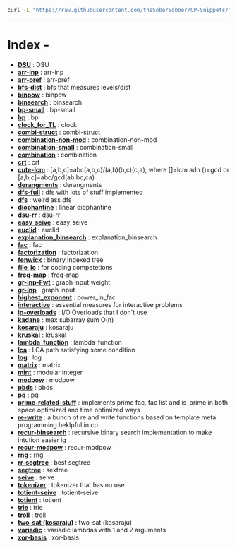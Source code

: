 ```bash
curl -L "https://raw.githubusercontent.com/theSoberSobber/CP-Snippets/main/snippets.json" > snippets.json
```
---
# Index - 


- **[DSU](https://github.com/theSoberSobber/CP-Snippets/blob/main/snippets.json#L2)** : DSU 
- **[arr-inp](https://github.com/theSoberSobber/CP-Snippets/blob/main/snippets.json#L37)** : arr-inp 
- **[arr-pref](https://github.com/theSoberSobber/CP-Snippets/blob/main/snippets.json#L45)** : arr-pref 
- **[bfs-dist](https://github.com/theSoberSobber/CP-Snippets/blob/main/snippets.json#L53)** : bfs that measures levels/dist 
- **[binpow](https://github.com/theSoberSobber/CP-Snippets/blob/main/snippets.json#L72)** : binpow 
- **[binsearch](https://github.com/theSoberSobber/CP-Snippets/blob/main/snippets.json#L87)** : binsearch 
- **[bp-small](https://github.com/theSoberSobber/CP-Snippets/blob/main/snippets.json#L108)** : bp-small 
- **[bp](https://github.com/theSoberSobber/CP-Snippets/blob/main/snippets.json#L153)** : bp 
- **[clock_for_TL](https://github.com/theSoberSobber/CP-Snippets/blob/main/snippets.json#L231)** : clock 
- **[combi-struct](https://github.com/theSoberSobber/CP-Snippets/blob/main/snippets.json#L243)** : combi-struct 
- **[combination-non-mod](https://github.com/theSoberSobber/CP-Snippets/blob/main/snippets.json#L294)** : combination-non-mod 
- **[combination-small](https://github.com/theSoberSobber/CP-Snippets/blob/main/snippets.json#L311)** : combination-small 
- **[combination](https://github.com/theSoberSobber/CP-Snippets/blob/main/snippets.json#L327)** : combination 
- **[crt](https://github.com/theSoberSobber/CP-Snippets/blob/main/snippets.json#L340)** : crt 
- **[cute-lcm](https://github.com/theSoberSobber/CP-Snippets/blob/main/snippets.json#L364)** : [a,b,c]=abc(a,b,c)/(a,b)(b,c)(c,a), where []=lcm adn ()=gcd or [a,b,c]=abc/gcd(ab,bc,ca) 
- **[derangments](https://github.com/theSoberSobber/CP-Snippets/blob/main/snippets.json#L374)** : derangments 
- **[dfs-full](https://github.com/theSoberSobber/CP-Snippets/blob/main/snippets.json#L387)** : dfs with lots of stuff implemented 
- **[dfs](https://github.com/theSoberSobber/CP-Snippets/blob/main/snippets.json#L417)** : weird ass dfs 
- **[diophantine](https://github.com/theSoberSobber/CP-Snippets/blob/main/snippets.json#L437)** : linear diophantine 
- **[dsu-rr](https://github.com/theSoberSobber/CP-Snippets/blob/main/snippets.json#L513)** : dsu-rr 
- **[easy_seive](https://github.com/theSoberSobber/CP-Snippets/blob/main/snippets.json#L552)** : easy_seive 
- **[euclid](https://github.com/theSoberSobber/CP-Snippets/blob/main/snippets.json#L571)** : euclid 
- **[explanation_binsearch](https://github.com/theSoberSobber/CP-Snippets/blob/main/snippets.json#L596)** : explanation_binsearch 
- **[fac](https://github.com/theSoberSobber/CP-Snippets/blob/main/snippets.json#L631)** : fac 
- **[factorization](https://github.com/theSoberSobber/CP-Snippets/blob/main/snippets.json#L645)** : factorization 
- **[fenwick](https://github.com/theSoberSobber/CP-Snippets/blob/main/snippets.json#L675)** : binary indexed tree 
- **[file_io](https://github.com/theSoberSobber/CP-Snippets/blob/main/snippets.json#L715)** : for coding competetions 
- **[freq-map](https://github.com/theSoberSobber/CP-Snippets/blob/main/snippets.json#L725)** : freq-map 
- **[gr-inp-Fwt](https://github.com/theSoberSobber/CP-Snippets/blob/main/snippets.json#L736)** : graph input weight 
- **[gr-inp](https://github.com/theSoberSobber/CP-Snippets/blob/main/snippets.json#L749)** : graph input 
- **[highest_exponent](https://github.com/theSoberSobber/CP-Snippets/blob/main/snippets.json#L762)** : power_in_fac 
- **[interactive](https://github.com/theSoberSobber/CP-Snippets/blob/main/snippets.json#L777)** : essential measures for interactive problems 
- **[ip-overloads](https://github.com/theSoberSobber/CP-Snippets/blob/main/snippets.json#L802)** : I/O Overloads that I don't use 
- **[kadane](https://github.com/theSoberSobber/CP-Snippets/blob/main/snippets.json#L819)** : max subarray sum O(n) 
- **[kosaraju](https://github.com/theSoberSobber/CP-Snippets/blob/main/snippets.json#L835)** : kosaraju 
- **[kruskal](https://github.com/theSoberSobber/CP-Snippets/blob/main/snippets.json#L915)** : kruskal 
- **[lambda_function](https://github.com/theSoberSobber/CP-Snippets/blob/main/snippets.json#L936)** : lambda_function 
- **[lca](https://github.com/theSoberSobber/CP-Snippets/blob/main/snippets.json#L945)** : LCA path satisfying some condition 
- **[log](https://github.com/theSoberSobber/CP-Snippets/blob/main/snippets.json#L1006)** : log 
- **[matrix](https://github.com/theSoberSobber/CP-Snippets/blob/main/snippets.json#L1037)** : matrix 
- **[mint](https://github.com/theSoberSobber/CP-Snippets/blob/main/snippets.json#L1088)** : modular integer 
- **[modpow](https://github.com/theSoberSobber/CP-Snippets/blob/main/snippets.json#L1147)** : modpow 
- **[pbds](https://github.com/theSoberSobber/CP-Snippets/blob/main/snippets.json#L1163)** : pbds 
- **[pq](https://github.com/theSoberSobber/CP-Snippets/blob/main/snippets.json#L1178)** : pq 
- **[prime-related-stuff](https://github.com/theSoberSobber/CP-Snippets/blob/main/snippets.json#L1186)** : implements prime fac, fac list and is_prime in both space optimized and time optimized ways 
- **[re-write](https://github.com/theSoberSobber/CP-Snippets/blob/main/snippets.json#L1377)** : a bunch of re and write functions based on template meta programming heklpful in cp. 
- **[recur-binsearch](https://github.com/theSoberSobber/CP-Snippets/blob/main/snippets.json#L1399)** : recursive binary search implementation to make intution easier ig 
- **[recur-modpow](https://github.com/theSoberSobber/CP-Snippets/blob/main/snippets.json#L1416)** : recur-modpow 
- **[rng](https://github.com/theSoberSobber/CP-Snippets/blob/main/snippets.json#L1432)** : rng 
- **[rr-segtree](https://github.com/theSoberSobber/CP-Snippets/blob/main/snippets.json#L1441)** : best segtree 
- **[segtree](https://github.com/theSoberSobber/CP-Snippets/blob/main/snippets.json#L1585)** : sextree 
- **[seive](https://github.com/theSoberSobber/CP-Snippets/blob/main/snippets.json#L1699)** : seive 
- **[tokenizer](https://github.com/theSoberSobber/CP-Snippets/blob/main/snippets.json#L1717)** : tokenizer that has no use 
- **[totient-seive](https://github.com/theSoberSobber/CP-Snippets/blob/main/snippets.json#L1724)** : totient-seive 
- **[totient](https://github.com/theSoberSobber/CP-Snippets/blob/main/snippets.json#L1738)** : totient 
- **[trie](https://github.com/theSoberSobber/CP-Snippets/blob/main/snippets.json#L1758)** : trie 
- **[troll](https://github.com/theSoberSobber/CP-Snippets/blob/main/snippets.json#L1794)** : troll 
- **[two-sat (kosaraju)](https://github.com/theSoberSobber/CP-Snippets/blob/main/snippets.json#L1804)** : two-sat (kosaraju) 
- **[variadic](https://github.com/theSoberSobber/CP-Snippets/blob/main/snippets.json#L1941)** : variadic lambdas with 1 and 2 arguments 
- **[xor-basis](https://github.com/theSoberSobber/CP-Snippets/blob/main/snippets.json#L1950)** : xor-basis 